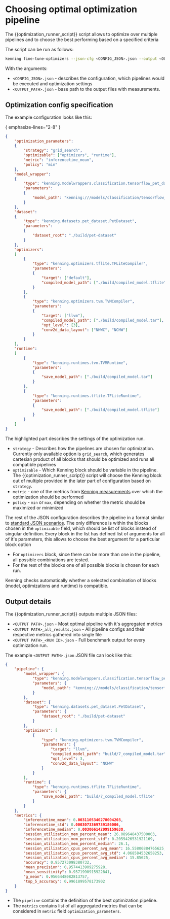# Choosing optimal optimization pipeline

The {{optimization_runner_script}} script allows to optimize over multiple pipelines and to choose the best performing based on a specified criteria

The script can be run as follows:

<!-- skip=True -->
```bash
kenning fine-tune-optimizers --json-cfg <CONFIG_JSON>.json --output <OUTPUT_PATH>.json
```

With the arguments:
* `<CONFIG_JSON>.json` - describes the configuration, which pipelines would be executed and optimization settings
* `<OUTPUT_PATH>.json` - base path to the output files with measurements.

## Optimization config specification

The example configuration looks like this:

{ emphasize-lines="2-8" }
```json
{
    "optimization_parameters":
    {
        "strategy": "grid_search",
        "optimizable": ["optimizers", "runtime"],
        "metric": "inferencetime_mean",
        "policy": "min"
    },
    "model_wrapper":
    {
        "type": "kenning.modelwrappers.classification.tensorflow_pet_dataset.TensorFlowPetDatasetMobileNetV2",
        "parameters":
        {
            "model_path": "kenning:///models/classification/tensorflow_pet_dataset_mobilenetv2.h5"
        }
    },
    "dataset":
    {
        "type": "kenning.datasets.pet_dataset.PetDataset",
        "parameters":
        {
            "dataset_root": "./build/pet-dataset"
        }
    },
    "optimizers":
    [
        {
            "type": "kenning.optimizers.tflite.TFLiteCompiler",
            "parameters":
            {
                "target": ["default"],
                "compiled_model_path": ["./build/compiled_model.tflite"]
            }
        },
        {
            "type": "kenning.optimizers.tvm.TVMCompiler",
            "parameters":
            {
                "target": ["llvm"],
                "compiled_model_path": ["./build/compiled_model.tar"],
                "opt_level": [3],
                "conv2d_data_layout": ["NHWC", "NCHW"]
            }
        }
    ],
    "runtime":
    [
        {
            "type": "kenning.runtimes.tvm.TVMRuntime",
            "parameters":
            {
                "save_model_path": ["./build/compiled_model.tar"]
            }
        },
        {
            "type": "kenning.runtimes.tflite.TFLiteRuntime",
            "parameters":
            {
                "save_model_path": ["./build/compiled_model.tflite"]
            }
        }
    ]
}
```

The highlighted part describes the settings of the optimization run.
* `strategy` - Describes how the pipelines are chosen for optimization. Currently only available option is `grid_search`, which generates cartesian product of all blocks that should be optimized and runs all compatible pipelines
* `optimizable` - Which Kenning block should be variable in the pipeline. The {{optimization_runner_script}} script will choose the Kenning block out of multiple provided in the later part of configuration based on `strategy`.
* `metric` - one of the metrics from [Kenning measurements](kenning-measurements) over which the optimization should be performed
* `policy` - `min` or `max`, depending on whether the metric should be maximized or minimized

The rest of the JSON configuration describes the pipeline in a format similar to [standard JSON scenarios](json-scenarios). The only difference is within the blocks chosen in the `optimizable` field, which should be list of blocks instead of singular definition. Every block in the list has defined list of arguments for all of it's parameters, this allows to choose the best argument for a particular block option
* For `optimizers` block, since there can be more than one in the pipeline, all possible combinations are tested.
* For the rest of the blocks one of all possible blocks is chosen for each run.

Kenning checks automatically whether a selected combination of blocks (model, optimizations and runtime) is compatible.

## Output details

The {{optimization_runner_script}} outputs multiple JSON files:

* `<OUTPUT PATH>.json` - Most optimal pipeline with it's aggregated metrics
* `<OUTPUT PATH>_all_results.json` - All pipeline configs and their respective metrics gathered into single file
* `<OUTPUT PATH>_<RUN ID>.json` - Full benchmark output for every optimization run.

The example `<OUTPUT PATH>.json` JSON file can look like this:

```json
{
    "pipeline": {
        "model_wrapper": {
            "type": "kenning.modelwrappers.classification.tensorflow_pet_dataset.TensorFlowPetDatasetMobileNetV2",
            "parameters": {
                "model_path": "kenning:///models/classification/tensorflow_pet_dataset_mobilenetv2.h5"
            }
        },
        "dataset": {
            "type": "kenning.datasets.pet_dataset.PetDataset",
            "parameters": {
                "dataset_root": "./build/pet-dataset"
            }
        },
        "optimizers": [
            {
                "type": "kenning.optimizers.tvm.TVMCompiler",
                "parameters": {
                    "target": "llvm",
                    "compiled_model_path": "build/7_compiled_model.tar",
                    "opt_level": 3,
                    "conv2d_data_layout": "NCHW"
                }
            }
        ],
        "runtime": {
            "type": "kenning.runtimes.tflite.TFLiteRuntime",
            "parameters": {
                "save_model_path": "build/7_compiled_model.tflite"
            }
        }
    },
    "metrics": {
        "inferencetime_mean": 0.0031105340278004203,
        "inferencetime_std": 0.0003073369739186006,
        "inferencetime_median": 0.003066142999159638,
        "session_utilization_mem_percent_mean": 26.089648437500003,
        "session_utilization_mem_percent_std": 0.2059426531921169,
        "session_utilization_mem_percent_median": 26.1,
        "session_utilization_cpus_percent_avg_mean": 16.55806884765625,
        "session_utilization_cpus_percent_avg_std": 4.068584532658253,
        "session_utilization_cpus_percent_avg_median": 15.85625,
        "accuracy": 0.957273098380732,
        "mean_precision": 0.9574413909275928,
        "mean_sensitivity": 0.9571990915922841,
        "g_mean": 0.9566448082813757,
        "top_5_accuracy": 0.9961899578173902
    }
}
```

* The `pipeline` contains the definition of the best optimization pipeline.
* The `metrics` contains list of all aggregated metrics that can be considered in `metric` field `optimization_parameters`.

